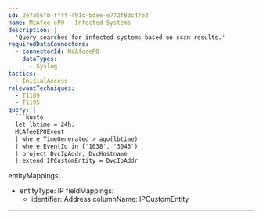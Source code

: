 ```yaml
---
id: 2e7a56fb-ffff-491c-bdee-e772f83c47e2
name: McAfee ePO - Infected Systems
description: |
  'Query searches for infected systems based on scan results.'
requiredDataConnectors:
  - connectorId: McAfeeePO
    dataTypes:
      - Syslog
tactics:
  - InitialAccess
relevantTechniques:
  - T1189
  - T1195
query: |-
  ```kusto
  let lbtime = 24h;
  McAfeeEPOEvent
  | where TimeGenerated > ago(lbtime)
  | where EventId in ('1038', '3043')
  | project DvcIpAddr, DvcHostname
  | extend IPCustomEntity = DvcIpAddr
  ```
entityMappings:
  - entityType: IP
    fieldMappings:
      - identifier: Address
        columnName: IPCustomEntity
---
```



